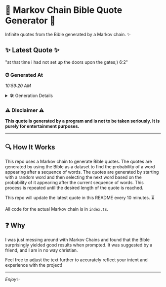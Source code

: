 # 📖 Markov Chain Bible Quote Generator 📖

Infinite quotes from the Bible generated by a Markov chain. ✨

## ✨ Latest Quote ✨
"at that time i had not set up the doors upon the gates;) 6:2"

### ⏰ Generated At
*10:59:20 AM*

<details>
    <summary>🛠️ Generation Details</summary>
    <p>
        <strong>🌱 Seed:</strong> at<br>
        <strong>🔄 Iterations:</strong> 13<br>
        <strong>📜 Context History:</strong><br>[ at ]: that<br>[ at, that ]: time<br>[ at, that, time ]: i<br>[ at, that, time, i ]: had<br>[ at, that, time, i, had ]: not<br>[ at, that, time, i, had, not ]: set<br>[ that, time, i, had, not, set ]: up<br>[ time, i, had, not, set, up ]: the<br>[ i, had, not, set, up, the ]: doors<br>[ had, not, set, up, the, doors ]: upon<br>[ not, set, up, the, doors, upon ]: the<br>[ set, up, the, doors, upon, the ]: gates;)<br>[ up, the, doors, upon, the, gates;) ]: 6:2<br>
    </p>
</details>

### ⚠️ Disclaimer ⚠️
**This quote is generated by a program and is not to be taken seriously. It is purely for entertainment purposes.**

---

## 🔍 How It Works

This repo uses a Markov chain to generate Bible quotes. The quotes are generated by using the Bible as a dataset to find the probability of a word appearing after a sequence of words. The quotes are generated by starting with a random word and then selecting the next word based on the probability of it appearing after the current sequence of words. This process is repeated until the desired length of the quote is reached.

This repo will update the latest quote in this README every 10 minutes. ⏳

All code for the actual Markov chain is in `index.ts`.

## ❓ Why

I was just messing around with Markov Chains and found that the Bible surprisingly yielded good results when prompted. 
It was suggested by a friend, and I am in no way christian.

Feel free to adjust the text further to accurately reflect your intent and experience with the project!

---

*Enjoy*✨

